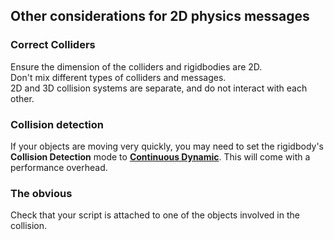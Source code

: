 ## Other considerations for 2D physics messages
### Correct Colliders
Ensure the dimension of the colliders and rigidbodies are 2D.  
Don't mix different types of colliders and messages.  
2D and 3D collision systems are separate, and do not interact with each other.
### Collision detection
If your objects are moving very quickly, you may need to set the rigidbody's **Collision Detection** mode to [**Continuous Dynamic**](https://docs.unity3d.com/Manual/ContinuousCollisionDetection.html). This will come with a performance overhead.
### The obvious
Check that your script is attached to one of the objects involved in the collision.